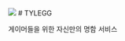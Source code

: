 <img src="https://capsule-render.vercel.app/api?type=wave&color=#1c2128&height=400&section=header&text=TYLEGG&fontSize=40px" />
# TYLEGG

게이머들을 위한 자신만의 명함 서비스

